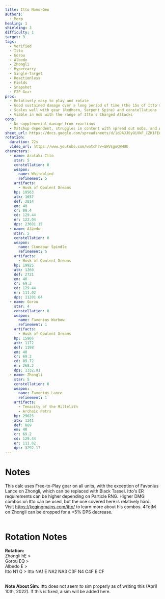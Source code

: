 ```yaml
---
title: Itto Mono-Geo
authors:
  - Merp
healing: 1
shielding: 3
difficulty: 1
target: 3
tags:
  - Verified
  - Itto
  - Gorou
  - Albedo
  - Zhongli
  - Hypercarry
  - Single-Target
  - Reactionless
  - Fields
  - Snapshot
  - F2P Gear
pros:
  - Relatively easy to play and rotate
  - Good sustained damage over a long period of time (the 15s of Itto's Burst)
  - Scales well with gear (Redhorn, Serpent Spine) and constellations (Gorou C6, Itto C2/4/6)
  - Viable in AoE with the range of Itto's Charged Attacks
cons:
  - No supplemental damage from reactions
  - Matchup dependent, struggles in content with spread out mobs, and Abyss Elemental shield
sheet_url: https://docs.google.com/spreadsheets/d/1cDAJJ6yOiVkF_CZKiFEdvH6VddAi89AriFZPJpfIRXU/edit#gid=280106241
rotation:
  duration: 22s
  video_url: https://www.youtube.com/watch?v=SWVsgoCWHUU
characters:
  - name: Arataki Itto
    star: 5
    constellation: 0
    weapon:
      name: Whiteblind
      refinement: 5
    artifacts:
      - Husk of Opulent Dreams
    hp: 19563
    atk: 1657
    def: 2814
    em: 40
    cr: 88.4
    cd: 129.44
    er: 122.04
    dps: 23081.15
  - name: Albedo
    star: 5
    constellation: 0
    weapon:
      name: Cinnabar Spindle
      refinement: 5
    artifacts:
      - Husk of Opulent Dreams
    hp: 19925
    atk: 1260
    def: 2721
    em: 40
    cr: 69.2
    cd: 129.44
    er: 111.02
    dps: 11201.64
  - name: Gorou
    star: 4
    constellation: 0
    weapon:
      name: Favonius Warbow
      refinement: 1
    artifacts:
      - Husk of Opulent Dreams
    hp: 15906
    atk: 1172
    def: 1198
    em: 40
    cr: 69.2
    cd: 89.72
    er: 268.2
    dps: 1332.81
  - name: Zhongli
    star: 5
    constellation: 0
    weapon:
      name: Favonius Lance
      refinement: 1
    artifacts:
      - Tenacity of the Millelith
      - Archaic Petra
    hp: 29625
    atk: 1241
    def: 869
    em: 40
    cr: 69.2
    cd: 129.44
    er: 111.02
    dps: 3292.17
---
```


# **Notes**

This calc uses Free-to-Play gear on all units, with the exception of Favonius Lance on Zhongli, which can be replaced with Black Tassel. Itto's ER requirements can be higher depending on Particle RNG. Higher DMG combos on Itto can be used, but the one covered here is relatively hard. Visit https://keqingmains.com/itto/ to learn more about his combos. 4TotM on Zhongli can be dropped for a <5% DPS decrease.
<br></br>

# **Rotation Notes**

**Rotation:**  
Zhongli hE >  
Gorou EQ >  
Albedo E >  
Itto N1 Q  >
Itto NA1 E NA2 NA3 C3F N4 C4F E CF
<br></br>

**Note About Sim:** Itto does not seem to sim properly as of writing this (April 10th, 2022). If this is fixed, a sim will be added here.
